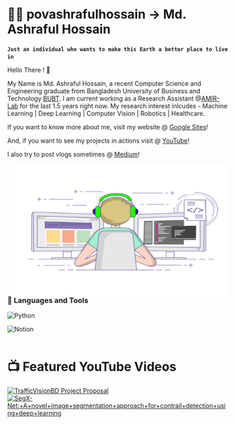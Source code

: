 

# 🏄‍♂️ povashrafulhossain  -> Md. Ashraful Hossain

**`Just an individual who wants to make this Earth a better place to live in`**



Hello There ! 👋 

My Name is Md. Ashraful Hossain, a recent Computer Science and Engineering graduate from Bangladesh University of Business and Technology [BUBT](https://bubt.edu.bd/). I am current working as a Research Assistant @[AMIR-Lab](https://www.linkedin.com/company/amirlab/) for the last 1.5 years right now. My research interest inlcudes - Machine Learning | Deep Learning | Computer Vision | Robotics | Healthcare.<br/>

If you want to know more about me, visit my website @ [Google Sites](https://sites.google.com/view/povashrafulhossain)!<br/>

And, if you want to see my projects in actions visit @  [YouTube](https://www.youtube.com/@povashraful)!<br/>

I also try to post vlogs sometimes @ [Medium](https://povashraful.medium.com/)!<br/>


<!-- GIF -->
<img align="right" height="300" width="500" src="https://raw.githubusercontent.com/mikonoid/mikonoid/main/images/gifs/coder3.gif" />





### 🧰 Languages and Tools

![Python](https://img.shields.io/badge/python-3670A0?style=for-the-badge&logo=python&logoColor=ffdd54)

![Notion](https://img.shields.io/badge/Notion-%23000000.svg?style=for-the-badge&logo=notion&logoColor=white) <br/><br/>


# 📺 Featured YouTube Videos
<!-- YouTube video cards from https://github.com/DenverCoder1/github-readme-youtube-cards -->
<!-- If you want to display the latest videos, then simply follow the instructions in the above repo. -->
<!-- If you however want to select which videos display, then you can manually generate the video link by changing the below parameters in angle brackets. -->
<!-- https://ytcards.demolab.com/?id=<video ID>&title=<video+title>&lang=en&timestamp=<video publish date in Unix time format>&background_color=%230d1117&title_color=%23ffffff&stats_color=%23dedede&max_title_lines=1&width=250&border_radius=5&duration=<video duration in seconds> "<video title>") -->
<!-- BEGIN YOUTUBE-CARDS -->
[![TrafficVisionBD Project Proposal](https://ytcards.demolab.com/?id=QPipnka0E7Q&title=TrafficVisionBD+Project+Proposal&lang=en&timestamp=1731494400&background_color=%230d1117&title_color=%23ffffff&stats_color=%23dedede&max_title_lines=1&width=250&border_radius=5&duration=436 "TrafficVisionBD Project Proposal")](https://www.youtube.com/watch?v=QPipnka0E7Q&t=389s)
[![SegX-Net:+A+novel+image+segmentation+approach+for+contrail+detection+using+deep+learning](https://ytcards.demolab.com/?id=4zr3kRPjJ9o&title=TrafficVisionBD+Project+Proposal&lang=en&timestamp=1732770000&background_color=%230d1117&title_color=%23ffffff&stats_color=%23dedede&max_title_lines=1&width=250&border_radius=5&duration=436 "SegX-Net:+A+novel+image+segmentation+approach+for+contrail+detection+using+deep+learning.")](https://www.youtube.com/watch?v=4zr3kRPjJ9o&t=1s)




<!-- END YOUTUBE-CARDS -->

<!-- Took github ideas from https://github.com/xsol05 and https://github.com/ForrestKnight/ForrestKnight/blob/master/README.md - Do check them out !
 -->
